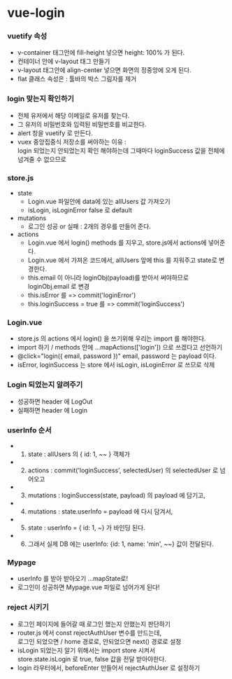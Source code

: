 # vue-login

### vuetify 속성
* v-container 태그안에 fill-height 넣으면 height: 100% 가 된다.
* 컨테이너 안에 v-layout 태그 만들기
* v-layout 태그안에 align-center 넣으면 화면의 정중앙에 오게 된다.
* flat 클래스 속성은 : 툴바의 박스 그림자를 제거

### login 맞는지 확인하기
* 전체 유저에서 해당 이메일로 유저를 찾는다.
* 그 유저의 비밀번호와 입력된 비밀번호를 비교한다.
* alert 창을 vuetify 로 만든다.
* vuex 중앙집중식 저장소를 써야하는 이유 : <br>
  login 되었는지 안되었는지 확인 해야하는데 그때마다 loginSuccess 값을 전체에 넘겨줄 수 없으므로

### store.js
* state 
  - Login.vue 파일안에 data에 있는 allUsers 값 가져오기
  - isLogin, isLoginError false 로 default 
* mutations
  - 로그인 성공 or 실패 : 2개의 경우를 만들어 준다.
* actions 
  - Login.vue 에서 login() methods 를 지우고, store.js에서 actions에 넣어준다.
  - Login.vue 에서 가져온 코드에서, allUsers 앞에 this 를 지워주고 state로 변경한다.
  - this.email 이 아니라 loginObj(payload)를 받아서 써야하므로 loginObj.email 로 변경
  - this.isError 를 => commit('loginError')
  - this.loginSuccess = true 를 => commit('loginSuccess')

### Login.vue
  - store.js 의 actions 에서 login() 을 쓰기위해 우리는 import 를 해야한다.
  - import 하기 / methods 안에 ...mapActions(['login']) 으로 쓰겠다고 선언하기
  - @click="login({ email, password })"  email, password 는 payload 이다.
  - isError, loginSuccess 는 store 에서 isLogin, isLoginError 로 쓰므로 삭제

### Login 되었는지 알려주기
 - 성공하면 header 에 LogOut
 - 실패하면 header 에 Login

### userInfo 순서
 - 1. state : allUsers 의 { id: 1, ~~ } 객체가
 - 2. actions : commit('loginSuccess', selectedUser) 의 selectedUser 로 넘어오고
 - 3. mutations : loginSuccess(state, payload) 의 payload 에 담기고,
 - 4. mutations : state.userInfo = payload 에 다시 담겨서,
 - 5. state : userInfo = { id: 1, ~} 가 바인딩 된다.
 - 6. 그래서 실제 DB 에는 userInfo: {id: 1, name: 'min', ~~} 값이 전달된다.
  

### Mypage
 -  userInfo 를 받아 받아오기 ...mapState로!
 - 로그인이 성공하면 Mypage.vue 파일로 넘어가게 된다!


### reject 시키기
 - 로그인 페이지에 들어갈 때 로그인 했는지 안했는지 판단하기
 - router.js 에서 const rejectAuthUser 변수를 만드는데, <br>
   로그인 되었으면 / home 경로로, 안되었으면 next() 경로로 설정
 - isLogin 되었는지 알기 위해서는 import store 시켜서 <br>
  store.state.isLogin 로 true, false 값을 전달 받아야한다.
 - login 라우터에서, beforeEnter 만들어서 rejectAuthUser 로 설정하기

